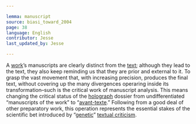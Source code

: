 ```yaml
---

lemma: manuscript
source: biasi_toward_2004
page: 38
language: English
contributor: Jesse
last_updated_by: Jesse

---
```

A [work](work.html)’s manuscripts are clearly distinct from the [text](text.html); although they lead to the text, they also keep reminding us that they are prior and external to it. To grasp the vast movement that, with increasing precision, produces the final text, without covering up the many divergences operaring inside its transformation–such is the critical work of manuscript analysis. This means changing the critical status of the [holograph](holograph.html) dossier from undifferentiated “manuscripts of the work” to “[avant-texte](avantTexte.html).” Following from a good deal of other preparatory work, this operation represents the essential stakes of the scientific bet introduced by “[genetic](genesis.html)” [textual criticism](textualCriticism.html).
